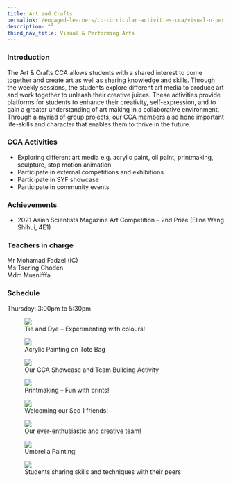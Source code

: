 ```yaml
---
title: Art and Crafts
permalink: /engaged-learners/co-curricular-activities-cca/visual-n-performing-arts/art-and-crafts/
description: ""
third_nav_title: Visual & Performing Arts
---
```


### Introduction

The Art & Crafts CCA allows students with a shared interest to come together and create art as well as sharing knowledge and skills. Through the weekly sessions, the students explore different art media to produce art and work together to unleash their creative juices. These activities provide platforms for students to enhance their creativity, self-expression, and to gain a greater understanding of art making in a collaborative environment. Through a myriad of group projects, our CCA members also hone important life-skills and character that enables them to thrive in the future.

### CCA Activities

*   Exploring different art media e.g. acrylic paint, oil paint, printmaking, sculpture, stop motion animation
*   Participate in external competitions and exhibitions
*   Participate in SYF showcase
*   Participate in community events

### Achievements

*   2021 Asian Scientists Magazine Art Competition – 2nd Prize (Elina Wang Shihui, 4E1)

### Teachers in charge

Mr Mohamad Fadzel (IC) <br>
Ms Tsering Choden <br> 
Mdm Musnifffa

### Schedule

Thursday: 3:00pm to 5:30pm

<figure>  
<img src="/images/Arts%20and%20Crafts-1.jpg">  
<figcaption> Tie and Dye – Experimenting with colours! </figcaption>  
</figure>

<figure>  
<img src="/images/Arts%20and%20Crafts-2.jpg">  
<figcaption> Acrylic Painting on Tote Bag </figcaption>  
</figure>

<figure>  
<img src="/images/Arts%20and%20Crafts-3.jpg">  
<figcaption> Our CCA Showcase and Team Building Activity</figcaption>  
</figure>

<figure>  
<img src="/images/Arts%20and%20Crafts-4.jpg">  
<figcaption> Printmaking – Fun with prints! </figcaption>  
</figure>

<figure>  
<img src="/images/Arts%20and%20Crafts-5.jpg">  
<figcaption> Welcoming our Sec 1 friends! </figcaption>  
</figure>

<figure>  
<img src="/images/Arts%20and%20Crafts-6.jpg">  
<figcaption> Our ever-enthusiastic and creative team!</figcaption>  
</figure>

<figure>  
<img src="/images/Arts%20and%20Crafts-7.jpg">  
<figcaption> Umbrella Painting!</figcaption>  
</figure>

<figure>  
<img src="/images/Arts%20and%20Crafts-9.jpg">  
<figcaption> Students sharing skills and techniques with their peers </figcaption>  
</figure>